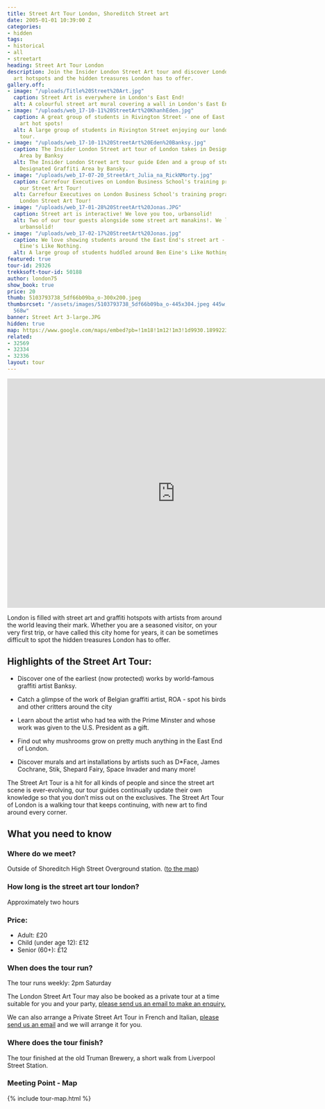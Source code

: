 ```yaml
---
title: Street Art Tour London, Shoreditch Street art
date: 2005-01-01 10:39:00 Z
categories:
- hidden
tags:
- historical
- all
- streetart
heading: Street Art Tour London
description: Join the Insider London Street Art tour and discover London's street
  art hotspots and the hidden treasures London has to offer.
gallery.off:
- image: "/uploads/Title%20Street%20Art.jpg"
  caption: Street Art is everywhere in London's East End!
  alt: A colourful street art mural covering a wall in London's East End!
- image: "/uploads/web_17-10-11%20StreetArt%20KhanhEden.jpg"
  caption: A great group of students in Rivington Street - one of East Londons street
    art hot spots!
  alt: A large group of students in Rivington Street enjoying our london street art
    tour.
- image: "/uploads/web_17-10-11%20StreetArt%20Eden%20Banksy.jpg"
  caption: The Insider London Street art tour of London takes in Designated Graffiti
    Area by Banksy
  alt: The Insider London Street art tour guide Eden and a group of students alongside
    Designated Graffiti Area by Bansky.
- image: "/uploads/web_17-07-20_StreetArt_Julia_na_RickNMorty.jpg"
  caption: Carrefour Executives on London Business School's training programme on
    our Street Art Tour!
  alt: Carrefour Executives on London Business School's training programme on our
    London Street Art Tour!
- image: "/uploads/web_17-01-28%20StreetArt%20Jonas.JPG"
  caption: Street art is interactive! We love you too, urbansolid!
  alt: Two of our tour guests alongside some street art manakins!. We love you too,
    urbansolid!
- image: "/uploads/web_17-02-17%20StreetArt%20Jonas.jpg"
  caption: We love showing students around the East End's street art - here it's Ben
    Eine's Like Nothing.
  alt: A large group of students huddled around Ben Eine's Like Nothing.
featured: true
tour-id: 29326
trekksoft-tour-id: 50188
author: london75
show_book: true
price: 20
thumb: 5103793738_5df66b09ba_o-300x200.jpeg
thumbsrcset: "/assets/images/5103793738_5df66b09ba_o-445x304.jpeg 445w, /assets/images/5103793738_5df66b09ba_o-568x388.jpeg
  568w"
banner: Street Art 3-large.JPG
hidden: true
map: https://www.google.com/maps/embed?pb=!1m18!1m12!1m3!1d9930.18992237212!2d-0.08116377516709032!3d51.521517516813866!2m3!1f0!2f0!3f0!3m2!1i1024!2i768!4f13.1!3m3!1m2!1s0x48761cb7237e45d3%3A0x832e68d6f5c3b9b0!2sShoreditch+High+Street!5e0!3m2!1sen!2s!4v1431588607125
related:
- 32569
- 32334
- 32336
layout: tour
---
```


<iframe width="772" height="528" src="https://www.youtube.com/embed/K2X8Pjrwuxc autoplay=1;rel=0" frameborder="0" allow="autoplay; encrypted-media" allowfullscreen></iframe>

London is filled with street art and graffiti hotspots with artists from around the world leaving their mark. Whether you are a seasoned visitor, on your very first trip, or have called this city home for years, it can be sometimes difficult to spot the hidden treasures London has to offer.

## Highlights of the Street Art Tour:

- Discover one of the earliest (now protected) works by world-famous graffiti artist Banksy.

- Catch a glimpse of the work of Belgian graffiti artist, ROA - spot his birds and other critters around the city

- Learn about the artist who had tea with the Prime Minster and whose work was given to the U.S. President as a gift.

- Find out why mushrooms grow on pretty much anything in the East End of London.

- Discover murals and art installations by artists such as D*Face, James Cochrane, Stik, Shepard Fairy, Space Invader and many more!

The Street Art Tour is a hit for all kinds of people and since the street art scene is ever-evolving, our tour guides continually update their own knowledge so that you don’t miss out on the exclusives. The Street Art Tour of London is a walking tour that keeps continuing, with new art to find around every corner.

## What you need to know

### Where do we meet?

Outside of Shoreditch High Street Overground station. ([to the map](#map))

### How long is the street art tour london?

Approximately two hours            

### Price:
- Adult: £20
- Child (under age 12): £12
- Senior (60+): £12

### When does the tour run?

The tour runs weekly: 2pm Saturday

The London Street Art Tour may also be booked as a private tour at a time suitable for you and your party, <a href="/contact-us/">please send us an email to make an enquiry.</a>

We can also arrange a Private Street Art Tour in French and Italian, <a href="/contact-us/">please send us an email</a> and we will arrange it for you.

### Where does the tour finish?

The tour finished at the old Truman Brewery, a short walk from Liverpool Street Station.

<h3 id="map">Meeting Point - Map</h3>
{% include tour-map.html %}
